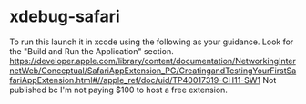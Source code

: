# xdebug-safari

To run this launch it in xcode using the following as your guidance. Look for the "Build and Run the Application" section.
https://developer.apple.com/library/content/documentation/NetworkingInternetWeb/Conceptual/SafariAppExtension_PG/CreatingandTestingYourFirstSafariAppExtension.html#//apple_ref/doc/uid/TP40017319-CH11-SW1
Not published bc I'm not paying $100 to host a free extension.
